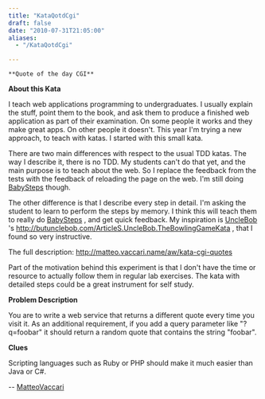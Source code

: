 ```yaml
---
title: "KataQotdCgi"
draft: false
date: "2010-07-31T21:05:00"
aliases:
  - "/KataQotdCgi"

---
```

    **Quote of the day CGI**

**About this Kata**

I teach web applications programming to undergraduates. I usually
explain the stuff, point them to the book, and ask them to produce a
finished web application as part of their examination. On some people it
works and they make great apps. On other people it doesn't. This year
I'm trying a new approach, to teach with katas. I started with this
small kata.

There are two main differences with respect to the usual TDD katas. The
way I describe it, there is no TDD. My students can't do that yet, and
the main purpose is to teach about the web. So I replace the feedback
from the tests with the feedback of reloading the page on the web. I'm
still doing [BabySteps](/BabySteps) though.

The other difference is that I describe every step in detail. I'm asking
the student to learn to perform the steps by memory. I think this will
teach them to really do [BabySteps](/BabySteps) , and get quick
feedback. My inspiration is [UncleBob](/people/UncleBob) 's
<http://butunclebob.com/ArticleS.UncleBob.TheBowlingGameKata> , that I
found so very instructive.

The full description: <http://matteo.vaccari.name/aw/kata-cgi-quotes>

Part of the motivation behind this experiment is that I don't have the
time or resource to actually follow them in regular lab exercises. The
kata with detailed steps could be a great instrument for self study.

**Problem Description**

You are to write a web service that returns a different quote every time
you visit it. As an additional requirement, if you add a query parameter
like "?q=foobar" it should return a random quote that contains the
string "foobar".

**Clues**

Scripting languages such as Ruby or PHP should make it much easier than
Java or C\#.

-- [MatteoVaccari](/people/MatteoVaccari)
